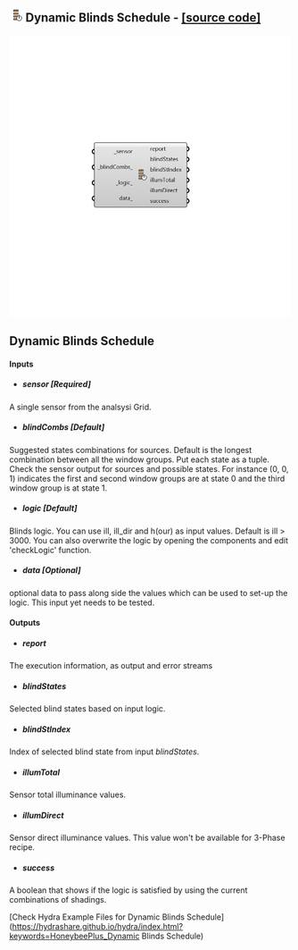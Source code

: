## ![](../../images/icons/Dynamic_Blinds_Schedule.png) Dynamic Blinds Schedule - [[source code]](https://github.com/ladybug-tools/honeybee-grasshopper/tree/master/plugin/grasshopper/src/HoneybeePlus_Dynamic%20Blinds%20Schedule.py)

![](../../images/components/Dynamic_Blinds_Schedule.png)

Dynamic Blinds Schedule
 -

#### Inputs
* ##### sensor [Required]
A single sensor from the analsysi Grid.
* ##### blindCombs [Default]
Suggested states combinations for sources. Default is
 the longest combination between all the window groups. Put each
 state as a tuple. Check the sensor output for sources and possible
 states. For instance (0, 0, 1) indicates the first and second window
 groups are at state 0 and the third window group is at state 1.
* ##### logic [Default]
Blinds logic. You can use ill, ill_dir and h(our) as input
 values. Default is ill > 3000. You can also overwrite the logic
 by opening the components and edit 'checkLogic' function.
* ##### data [Optional]
optional data to pass along side the values which can be used
 to set-up the logic. This input yet needs to be tested.

#### Outputs
* ##### report
The execution information, as output and error streams
* ##### blindStates
Selected blind states based on input logic.
* ##### blindStIndex
Index of selected blind state from input _blindStates_.
* ##### illumTotal
Sensor total illuminance values.
* ##### illumDirect
Sensor direct illuminance values. This value won't be available
 for 3-Phase recipe.
* ##### success
A boolean that shows if the logic is satisfied by using the current
 combinations of shadings.


[Check Hydra Example Files for Dynamic Blinds Schedule](https://hydrashare.github.io/hydra/index.html?keywords=HoneybeePlus_Dynamic Blinds Schedule)